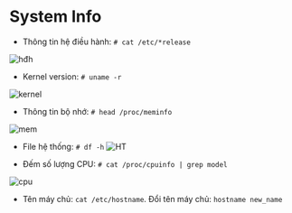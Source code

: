 # System Info
- Thông tin hệ điều hành: `# cat /etc/*release`

![hđh](https://f5-zpcloud.zdn.vn/7247237234733165834/bb177a0fccae07f05ebf.jpg)

- Kernel version: `# uname -r`

![kernel](https://f5-zpcloud.zdn.vn/2519204668138834955/70826654d5f51eab47e4.jpg)

- Thông tin bộ nhớ: `# head /proc/meminfo`

![mem](https://f4-zpcloud.zdn.vn/274703644576068334/67d7f6245b8590dbc994.jpg)

- File hệ thống: `# df -h`
![HT](https://f4-zpcloud.zdn.vn/2406618662968936198/0fc4a28e052fce71973e.jpg)

- Đếm số lượng CPU: `# cat /proc/cpuinfo | grep model`

![cpu](https://f4-zpcloud.zdn.vn/6623152924029058884/74a3adf90c58c7069e49.jpg)

- Tên máy chủ: `cat /etc/hostname`. Đổi tên máy chủ: `hostname new_name`
